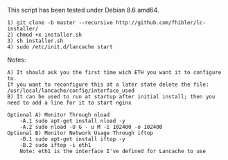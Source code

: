 This script has been tested under Debian 8.6 amd64.

    1) git clone -b master --recursive http://github.com/fhibler/lc-installer/
	2) chmod +x installer.sh
	3) sh installer.sh
	4) sudo /etc/init.d/lancache start
	
Notes:

	A) It should ask you the first time wich ETH you want it to configure to.
	If you want to reconfigure this at a later state delete the file: /usr/local/lancache/config/interface_used
	B) It can be used to run at startup after initial install; then you need to add a line for it to start nginx

	Optional A) Monitor Through nload
		-A.1 sudo apt-get install nload -y
		-A.2 sudo nload -U G - u M -i 102400 -o 102400
	Optional B) Monitor Network Usage Through iftop
		-B.1 sudo apt-get install iftop -y
		-B.2 sudo iftop -i eth1
		Note: eth1 is the interface I've defined for Lancache to use
		
